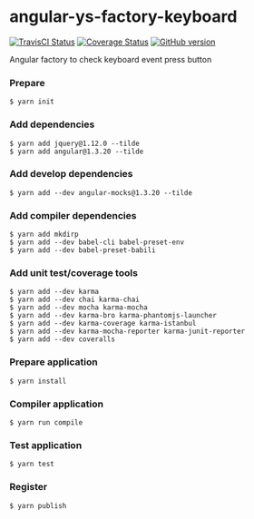 # angular-ys-factory-keyboard

[![TravisCI Status][travis-image]][travis-url]
[![Coverage Status][coveralls-image]][coveralls-url]
[![GitHub version][github-image]][github-url]

Angular factory to check keyboard event press button

### Prepare

```
$ yarn init
```

### Add dependencies

```
$ yarn add jquery@1.12.0 --tilde
$ yarn add angular@1.3.20 --tilde
```

### Add develop dependencies

```
$ yarn add --dev angular-mocks@1.3.20 --tilde
```

### Add compiler dependencies

```
$ yarn add mkdirp
$ yarn add --dev babel-cli babel-preset-env
$ yarn add --dev babel-preset-babili
```

### Add unit test/coverage tools

```
$ yarn add --dev karma
$ yarn add --dev chai karma-chai
$ yarn add --dev mocha karma-mocha
$ yarn add --dev karma-bro karma-phantomjs-launcher
$ yarn add --dev karma-coverage karma-istanbul
$ yarn add --dev karma-mocha-reporter karma-junit-reporter
$ yarn add --dev coveralls
```

### Prepare application

```
$ yarn install
```

### Compiler application

```
$ yarn run compile
```

### Test application

```
$ yarn test
```

### Register

```
$ yarn publish
```

[travis-image]: https://img.shields.io/travis/yadickson/angular-ys-factory-keyboard.svg?label=travisci
[travis-url]: https://travis-ci.org/yadickson/angular-ys-factory-keyboard

[coveralls-image]: https://coveralls.io/repos/github/yadickson/angular-ys-factory-keyboard/badge.svg?branch=master
[coveralls-url]: https://coveralls.io/github/yadickson/angular-ys-factory-keyboard

[github-image]: https://badge.fury.io/gh/yadickson%2Fangular-ys-factory-keyboard.svg
[github-url]: https://badge.fury.io/gh/yadickson%2Fangular-ys-factory-keyboard

